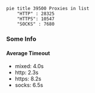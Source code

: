 
```mermaid
pie title 39500 Proxies in list
    "HTTP" : 28325
    "HTTPS": 10547
    "SOCKS" : 7680
```

### Some Info
#### Average Timeout

- mixed: 4.0s
- http: 2.3s
- https: 8.2s
- socks: 6.5s
